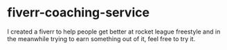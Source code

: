 # fiverr-coaching-service
I created a fiverr to help people get better at rocket league freestyle and in the meanwhile trying to earn something out of it, feel free to try it.
